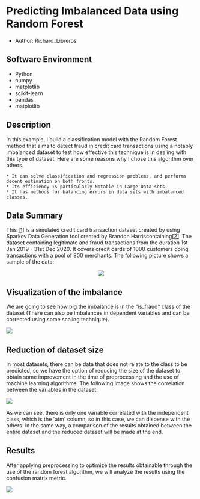 # Predicting Imbalanced Data using Random Forest
* Author: Richard_Libreros

## Software Environment
* Python 
* numpy 
* matplotlib 
* scikit-learn 
* pandas 
* matplotlib


## Description
In this example, I build a classification model with the Random Forest method that aims to detect fraud in credit card transactions using a notably imbalanced dataset to test how effective this technique is in dealing with this type of dataset. Here are some reasons why I chose this algorithm over others.

	* It can solve classification and regression problems, and performs decent estimation on both fronts.
	* Its efficiency is particularly Notable in Large Data sets.
    * It has methods for balancing errors in data sets with imbalanced classes.

## Data Summary
This <a href="https://www.kaggle.com/datasets/kartik2112/fraud-detection">[1]</a> is a simulated credit card transaction dataset created by using Sparkov Data Generation tool created by Brandon Harriscontaining<a href="https://github.com/namebrandon/Sparkov_Data_Generation">[2]</a>. The dataset containing legitimate and fraud transactions from the duration 1st Jan 2019 - 31st Dec 2020. It covers credit cards of 1000 customers doing transactions with a pool of 800 merchants. The following picture shows a sample of the data:

<p align="center">
  <img src="https://user-images.githubusercontent.com/34092193/215361096-4dd41353-288d-4bde-8671-0577eedb4aa9.png"/>
</p>

## Visualization of the imbalance

We are going to see how big the imbalance is in the "is_fraud" class of the dataset (There can also be imbalances in dependent variables and can be corrected using some scaling technique).


<p align="left">
  <img src="https://user-images.githubusercontent.com/34092193/215362440-8d0106d8-5e20-439e-a4d0-d5e8bc89cc79.png"/>
</p>

## Reduction of dataset size

In most datasets, there can be data that does not relate to the class to be predicted, so we have the option of reducing the size of the dataset to obtain some improvement in the time of preprocessing and the use of machine learning algorithms. The following image shows the correlation between the variables in the dataset:

<p align="left">
  <img src="https://user-images.githubusercontent.com/34092193/215363492-3af4f911-c8e5-4865-9dea-c43441d9676f.png"/>
</p>

As we can see, there is only one variable correlated with the independent class, which is the 'atm' column, so in this case, we can dispense with the others. In the same way, a comparison of the results obtained between the entire dataset and the reduced dataset will be made at the end.

## Results

After applying preprocessing to optimize the results obtainable through the use of the random forest algorithm, we will analyze the results using the confusion matrix metric.

<p align="left">
  <img src="https://user-images.githubusercontent.com/34092193/215363976-4bc9d4dd-0682-4bd4-b119-c673c777a825.png"/>
</p>






